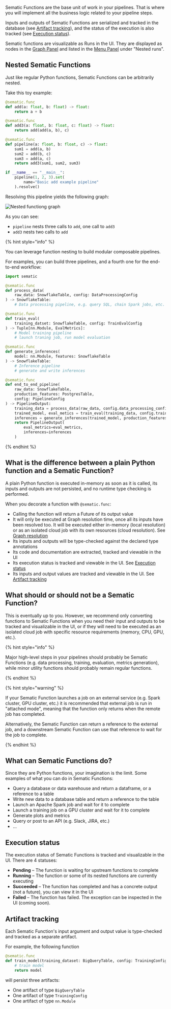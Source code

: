 Sematic Functions are the base unit of work in your pipelines. That is where you
will implement all the business logic related to your pipeline steps.

Inputs and outputs of Sematic Functions are serialized and tracked in the
database (see [Artifact tracking](#artifact-tracking)), and the status of the
execution is also tracked (see [Execution status](#execution-status)).

Sematic functions are visualizable as Runs in the UI. They are displayed as
nodes in the [Graph Panel](./sematic-ui.md#graph-panel) and listed in the [Menu
Panel](./sematic-ui.md#menu-panel) under "Nested runs".

## Nested Sematic Functions

Just like regular Python functions, Sematic Functions can be arbitrarily nested.

Take this toy example:

```python
@sematic.func
def add(a: float, b: float) -> float:
    return a + b

@sematic.func
def add3(a: float, b: float, c: float) -> float:
    return add(add(a, b), c)

@sematic.func
def pipeline(a: float, b: float, c) -> float:
    sum1 = add(a, b)
    sum2 = add(b, c)
    sum3 = add(a, c)
    return add3(sum1, sum2, sum3)

if __name__ == "__main__":
    pipeline(1, 2, 3).set(
        name="Basic add example pipeline"
    ).resolve()

```

Resolving this pipeline yields the following graph:

![Nested functiong graph](./images/NestedFunctions.png)

As you can see:

* `pipeline` nests three calls to `add`, one call to `add3`
* `add3` nests two calls to `add`

{% hint style="info" %}

You can leverage function nesting to build modular composable pipelines.

For examples, you can build three pipelines, and a fourth one for the end-to-end workflow:

```python
import sematic

@sematic.func
def process_data(
    raw_data: SnowflakeTable, config: DataProcessingConfig
) -> SnowflakeTable:
    # Data processing pipeline, e.g. query SQL, chain Spark jobs, etc.

@sematic.func
def train_eval(
    training_datset: SnowflakeTable, config: TrainEvalConfig
) -> Tuple[nn.Module, EvalMetrics]:
    # Model training pipeline
    # launch traning job, run model evaluation

@sematic.func
def generate_inferences(
    model: nn.Module, features: SnowflakeTable
) -> SnowflakeTable:
    # Inference pipeline
    # generate and write inferences

@sematic.func
def end_to_end_pipeline(
    raw_data: SnowflakeTable,
    production_features: PostgresTable,
    config: PipelineConfig
) -> PipelineOutput:
    training_data = process_data(raw_data, config.data_processing_config)
    trained_model, eval_metics = train_eval(training_data, config.train_eval_config)
    inferences = generate_inferences(trained_model, production_features)
    return PipelineOutput(
        eval_metrics=eval_metrics,
        inferences=inferences
    )
```

{% endhint %}

## What is the difference between a plain Python function and a Sematic Function?

A plain Python function is executed in-memory as soon as it is called, its
inputs and outputs are not persisted, and no runtime type checking is performed.

When you decorate a function with `@sematic.func`:

* Calling the function will return a Future of its output value
* It will only be executed at Graph resolution time, once all its inputs have
  been resolved too. It will be executed either in-memory (local resolution) or
  as an isolated cloud job with its own resources (cloud resolution). See [Graph
  resolution](graph-resolution.md)
* Its inputs and outputs will be type-checked against the declared type annotations
* Its code and documentation are extracted, tracked and viewable in the UI
* Its execution status is tracked and viewable in the UI. See [Execution status](#execution-status)
* Its inputs and output values are tracked and viewable in the UI. See [Artifact tracking](#artifact-tracking)

## What should or should not be a Sematic Function?

This is eventually up to you. However, we recommend only converting functions to
Sematic Functions when you need their input and outputs to be tracked and
visualizable in the UI, or if they will need to be executed as an isolated cloud
job with specific resource requirements (memory, CPU, GPU, etc.).

{% hint style="info" %}

Major high-level steps in your pipelines should probably be Sematic Functions
(e.g. data processing, training, evaluation, metrics generation), while minor
utility functions should probably remain regular functions.

{% endhint %}


{% hint style="warning" %}

If your Sematic Function launches a job on an external service (e.g. Spark
cluster, GPU cluster, etc.) it is recommended that external job is run in
"attached mode", meaning that the function only returns when the remote job has completed.

Alternatively, the Sematic Function can return a reference to the external job,
and a downstream Sematic Function can use that reference to wait for the job to complete.

{% endhint %}

## What can Sematic Functions do?

Since they are Python functions, your imagination is the limit. Some examples of what you can do in Sematic Functions:

* Query a database or data warehouse and return a dataframe, or a reference to a table
* Write new data to a database table and return a reference to the table
* Launch an Apache Spark job and wait for it to complete
* Launch a training job on a GPU cluster and wait for it to complete
* Generate plots and metrics
* Query or post to an API (e.g. Slack, JIRA, etc.)
* ...

## Execution status

The execution status of Sematic Functions is tracked and visualizable in the UI. There are 4 statuses:

* **Pending** – The function is waiting for upstream functions to complete
* **Running** – The function or some of its nested functions are currently executing
* **Succeeded** – The function has completed and has a concrete output (not a future), you can view it in the UI
* **Failed** – The function has failed. The exception can be inspected in the UI (coming soon).

## Artifact tracking

Each Sematic Function's input argument and output value is type-checked and tracked as a separate artifact.

For example, the following function

```python
@sematic.func
def train_model(training_dataset: BigQueryTable, config: TrainingConfig) -> nn.Module:
    # train model
    return model
```

will persist three artifacts:

* One artifact of type `BigQueryTable`
* One artifact of type `TrainingConfig`
* One artifact of type `nn.Module`